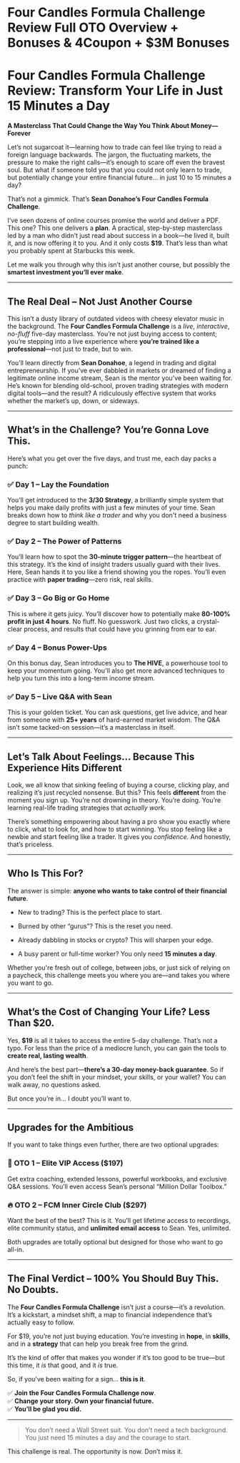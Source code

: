 # Four Candles Formula Challenge Review Full OTO Overview + Bonuses & 4Coupon + $3M Bonuses
<h1 class="" data-start="0" data-end="87">Four Candles Formula Challenge Review: Transform Your Life in Just 15 Minutes a Day</h1>
<p class="" data-start="89" data-end="162"><strong data-start="89" data-end="162">A Masterclass That Could Change the Way You Think About Money—Forever</strong></p>
<p class="" data-start="164" data-end="545">Let’s not sugarcoat it—learning how to trade can feel like trying to read a foreign language backwards. The jargon, the fluctuating markets, the pressure to make the right calls—it’s enough to scare off even the bravest soul. But what if someone told you that you could not only learn to trade, but potentially change your entire financial future... in just 10 to 15 minutes a day?</p>
<p class="" data-start="547" data-end="626">That’s not a gimmick. That’s <strong data-start="576" data-end="625">Sean Donahoe’s Four Candles Formula Challenge</strong>.</p>
<p class="" data-start="628" data-end="981">I’ve seen dozens of online courses promise the world and deliver a PDF. This one? This one delivers a <strong data-start="730" data-end="738">plan</strong>. A practical, step-by-step masterclass led by a man who didn’t just read about success in a book—he lived it, built it, and is now offering it to you. And it only costs <strong data-start="908" data-end="915">$19</strong>. That’s less than what you probably spent at Starbucks this week.</p>
<p class="" data-start="983" data-end="1101">Let me walk you through why this isn’t just another course, but possibly the <strong data-start="1060" data-end="1100">smartest investment you’ll ever make</strong>.</p>


<hr class="" data-start="1103" data-end="1106" />

<h2 class="" data-start="1108" data-end="1150">The Real Deal – Not Just Another Course</h2>
<p class="" data-start="1152" data-end="1500">This isn’t a dusty library of outdated videos with cheesy elevator music in the background. The <strong data-start="1248" data-end="1282">Four Candles Formula Challenge</strong> is a <em data-start="1288" data-end="1294">live</em>, <em data-start="1296" data-end="1309">interactive</em>, <em data-start="1311" data-end="1321">no-fluff</em> five-day masterclass. You’re not just buying access to content; you’re stepping into a live experience where <strong data-start="1431" data-end="1469">you’re trained like a professional</strong>—not just to trade, but to win.</p>
<p class="" data-start="1502" data-end="1922">You’ll learn directly from <strong data-start="1529" data-end="1545">Sean Donahoe</strong>, a legend in trading and digital entrepreneurship. If you’ve ever dabbled in markets or dreamed of finding a legitimate online income stream, Sean is the mentor you’ve been waiting for. He’s known for blending old-school, proven trading strategies with modern digital tools—and the result? A ridiculously effective system that works whether the market’s up, down, or sideways.</p>


<hr class="" data-start="1924" data-end="1927" />

<h2 class="" data-start="1929" data-end="1980">What’s in the Challenge? You’re Gonna Love This.</h2>
<p class="" data-start="1982" data-end="2059">Here’s what you get over the five days, and trust me, each day packs a punch:</p>

<h3 class="" data-start="2061" data-end="2095">✅ Day 1 – Lay the Foundation</h3>
<p class="" data-start="2096" data-end="2356">You’ll get introduced to the <strong data-start="2125" data-end="2142">3/30 Strategy</strong>, a brilliantly simple system that helps you make daily profits with just a few minutes of your time. Sean breaks down how to <em data-start="2268" data-end="2289">think like a trader</em> and why you don't need a business degree to start building wealth.</p>

<h3 class="" data-start="2358" data-end="2395">✅ Day 2 – The Power of Patterns</h3>
<p class="" data-start="2396" data-end="2683">You’ll learn how to spot the <strong data-start="2425" data-end="2454">30-minute trigger pattern</strong>—the heartbeat of this strategy. It’s the kind of insight traders usually guard with their lives. Here, Sean hands it to you like a friend showing you the ropes. You’ll even practice with <strong data-start="2642" data-end="2659">paper trading</strong>—zero risk, real skills.</p>

<h3 class="" data-start="2685" data-end="2718">✅ Day 3 – Go Big or Go Home</h3>
<p class="" data-start="2719" data-end="2947">This is where it gets juicy. You’ll discover how to potentially make <strong data-start="2788" data-end="2822">80-100% profit in just 4 hours</strong>. No fluff. No guesswork. Just two clicks, a crystal-clear process, and results that could have you grinning from ear to ear.</p>

<h3 class="" data-start="2949" data-end="2980">✅ Day 4 – Bonus Power-Ups</h3>
<p class="" data-start="2981" data-end="3178">On this bonus day, Sean introduces you to <strong data-start="3023" data-end="3035">The HIVE</strong>, a powerhouse tool to keep your momentum going. You'll also get more advanced techniques to help you turn this into a long-term income stream.</p>

<h3 class="" data-start="3180" data-end="3214">✅ Day 5 – Live Q&amp;A with Sean</h3>
<p class="" data-start="3215" data-end="3420">This is your golden ticket. You can ask questions, get live advice, and hear from someone with <strong data-start="3310" data-end="3323">25+ years</strong> of hard-earned market wisdom. The Q&amp;A isn’t some tacked-on session—it’s a masterclass in itself.</p>


<hr class="" data-start="3422" data-end="3425" />

<h2 class="" data-start="3427" data-end="3495">Let’s Talk About Feelings… Because This Experience Hits Different</h2>
<p class="" data-start="3497" data-end="3791">Look, we all know that sinking feeling of buying a course, clicking play, and realizing it’s just recycled nonsense. But this? This feels <strong data-start="3635" data-end="3648">different</strong> from the moment you sign up. You’re not drowning in theory. You’re doing. You’re learning real-life trading strategies that <em data-start="3773" data-end="3788">actually work</em>.</p>
<p class="" data-start="3793" data-end="4040">There’s something empowering about having a pro show you exactly where to click, what to look for, and how to start winning. You stop feeling like a newbie and start feeling like a trader. It gives you <em data-start="3995" data-end="4007">confidence</em>. And honestly, that’s priceless.</p>


<hr class="" data-start="4042" data-end="4045" />

<h2 class="" data-start="4047" data-end="4066">Who Is This For?</h2>
<p class="" data-start="4068" data-end="4153">The answer is simple: <strong data-start="4090" data-end="4152">anyone who wants to take control of their financial future</strong>.</p>

<ul data-start="4155" data-end="4405">
 	<li class="" data-start="4155" data-end="4208">
<p class="" data-start="4157" data-end="4208">New to trading? This is the perfect place to start.</p>
</li>
 	<li class="" data-start="4209" data-end="4263">
<p class="" data-start="4211" data-end="4263">Burned by other “gurus”? This is the reset you need.</p>
</li>
 	<li class="" data-start="4264" data-end="4332">
<p class="" data-start="4266" data-end="4332">Already dabbling in stocks or crypto? This will sharpen your edge.</p>
</li>
 	<li class="" data-start="4333" data-end="4405">
<p class="" data-start="4335" data-end="4405">A busy parent or full-time worker? You only need <strong data-start="4384" data-end="4404">15 minutes a day</strong>.</p>
</li>
</ul>
<p class="" data-start="4407" data-end="4571">Whether you're fresh out of college, between jobs, or just sick of relying on a paycheck, this challenge meets you where you are—and takes you where you want to go.</p>


<hr class="" data-start="4573" data-end="4576" />

<h2 class="" data-start="4578" data-end="4634">What’s the Cost of Changing Your Life? Less Than $20.</h2>
<p class="" data-start="4636" data-end="4825">Yes, <strong data-start="4641" data-end="4648">$19</strong> is all it takes to access the entire 5-day challenge. That’s not a typo. For less than the price of a mediocre lunch, you can gain the tools to <strong data-start="4793" data-end="4824">create real, lasting wealth</strong>.</p>
<p class="" data-start="4827" data-end="5010">And here’s the best part—<strong data-start="4852" data-end="4893">there’s a 30-day money-back guarantee</strong>. So if you don’t feel the shift in your mindset, your skills, or your wallet? You can walk away, no questions asked.</p>
<p class="" data-start="5012" data-end="5055">But once you’re in… I doubt you’ll want to.</p>


<hr class="" data-start="5057" data-end="5060" />

<h2 class="" data-start="5062" data-end="5091">Upgrades for the Ambitious</h2>
<p class="" data-start="5093" data-end="5166">If you want to take things even further, there are two optional upgrades:</p>

<h3 class="" data-start="5168" data-end="5208">💎 OTO 1 – Elite VIP Access ($197)</h3>
<p class="" data-start="5209" data-end="5355">Get extra coaching, extended lessons, powerful workbooks, and exclusive Q&amp;A sessions. You’ll even access Sean’s personal “Million Dollar Toolbox.”</p>

<h3 class="" data-start="5357" data-end="5402">🔥 OTO 2 – FCM Inner Circle Club ($297)</h3>
<p class="" data-start="5403" data-end="5563">Want the best of the best? This is it. You’ll get lifetime access to recordings, elite community status, and <strong data-start="5512" data-end="5538">unlimited email access</strong> to Sean. Yes, unlimited.</p>
<p class="" data-start="5565" data-end="5645">Both upgrades are totally optional but designed for those who want to go all-in.</p>


<hr class="" data-start="5647" data-end="5650" />

<h2 class="" data-start="5652" data-end="5711">The Final Verdict – 100% You Should Buy This. No Doubts.</h2>
<p class="" data-start="5713" data-end="5889">The <strong data-start="5717" data-end="5751">Four Candles Formula Challenge</strong> isn’t just a course—it’s a revolution. It’s a kickstart, a mindset shift, a map to financial independence that’s actually easy to follow.</p>
<p class="" data-start="5891" data-end="6045">For $19, you’re not just buying education. You’re investing in <strong data-start="5954" data-end="5962">hope</strong>, in <strong data-start="5967" data-end="5977">skills</strong>, and in a <strong data-start="5988" data-end="6000">strategy</strong> that can help you break free from the grind.</p>
<p class="" data-start="6047" data-end="6171">It’s the kind of offer that makes you wonder if it’s too good to be true—but this time, it <em data-start="6138" data-end="6142">is</em> that good, and it <em data-start="6161" data-end="6165">is</em> true.</p>
<p class="" data-start="6173" data-end="6227">So, if you’ve been waiting for a sign… <strong data-start="6212" data-end="6226">this is it</strong>.</p>
<p class="" data-start="6229" data-end="6367">✅ <strong data-start="6231" data-end="6278">Join the Four Candles Formula Challenge now</strong>.<br data-start="6279" data-end="6282" />✅ <strong data-start="6284" data-end="6333">Change your story. Own your financial future.</strong><br data-start="6333" data-end="6336" />✅ <strong data-start="6338" data-end="6365">You’ll be glad you did.</strong></p>


<hr class="" data-start="6369" data-end="6372" />

<blockquote data-start="6374" data-end="6503">
<p class="" data-start="6376" data-end="6503">You don’t need a Wall Street suit. You don’t need a tech background. You just need 15 minutes a day and the courage to start.</p>
</blockquote>
<p class="" data-start="6505" data-end="6567">This challenge is real. The opportunity is now. Don’t miss it.</p>
